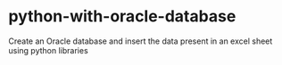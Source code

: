 # python-with-oracle-database
Create an Oracle database and insert the data present in an excel sheet using python libraries
